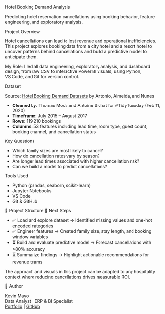  Hotel Booking Demand Analysis

Predicting hotel reservation cancellations using booking behavior, feature engineering, and exploratory analysis.

 Project Overview

Hotel cancellations can lead to lost revenue and operational inefficiencies. 
This project explores booking data from a city hotel and a resort hotel to 
uncover patterns behind cancellations and build a predictive model to anticipate them.

 My Role: 
 I led all data engineering, exploratory analysis, and dashboard design, 
from raw CSV to interactive Power BI visuals, using Python, VS Code, and Git for version control.

 Dataset

Source: [Hotel Booking Demand Datasets](https://www.sciencedirect.com/science/article/pii/S2352340918315191) by Antonio, Almeida, and Nunes
- **Cleaned by**: Thomas Mock and Antoine Bichat for #TidyTuesday (Feb 11, 2020)
- **Timeframe**: July 2015 – August 2017
- **Rows**: 119,210 bookings
- **Columns**: 53 features including lead time, room type, guest count, booking channel, and cancellation status

 Key Questions

- Which family sizes are most likely to cancel?
- How do cancellation rates vary by season?
- Are longer lead times associated with higher cancellation risk?
- Can we build a model to predict cancellations?

 Tools Used

- Python (pandas, seaborn, scikit-learn)
- Jupyter Notebooks
- VS Code
- Git & GitHub

📁 Project Structure
🚀 Next Steps

- ✅ Load and explore dataset → Identified missing values and one-hot encoded categories
- ✅ Engineer features → Created family size, stay length, and booking window variables
- ⏳ Build and evaluate predictive model → Forecast cancellations with >80% accuracy
- ⏳ Summarize findings → Highlight actionable recommendations for revenue teams

The approach and visuals in this project can be adapted to any hospitality context where reducing cancellations drives measurable ROI.





📌 Author

Kevin Mayo  
Data Analyst | ERP & BI Specialist  
[Portfolio](https://kmayo9.github.io) | [GitHub](https://github.com/kmayo9)
